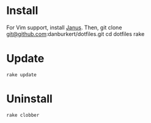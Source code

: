# Install
For Vim support, install [Janus](https://github.com/carlhuda/janus).
Then,
    git clone git@github.com:danburkert/dotfiles.git
    cd dotfiles
    rake

# Update
    rake update

# Uninstall
    rake clobber
